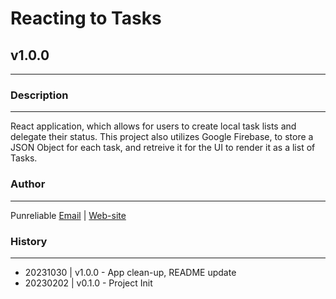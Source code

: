 # Reacting to Tasks
## v1.0.0
---

### Description
---

React application, which allows for users to create local task lists and delegate their status. This project also utilizes Google Firebase, to store a JSON Object for each task, and retreive it for the UI to render it as a list of Tasks.

### Author
---

Punreliable
[Email](mailto:punreliable@gmail.com) | [Web-site](http://punreliable.com)

### History
---
 - 20231030 | v1.0.0 - App clean-up, README update
 - 20230202 | v0.1.0 - Project Init